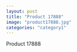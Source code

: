 ```yaml
---
layout: post
title: "Product 17888"
image: "product17888.jpg"
categories: "category1"
---
```

Product 17888
